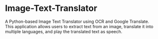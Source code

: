 # Image-Text-Translator
A Python-based Image Text Translator using OCR and Google Translate. This application allows users to extract text from an image, translate it into multiple languages, and play the translated text as speech.
